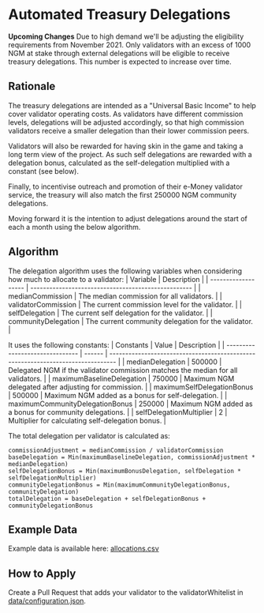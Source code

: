 # Automated Treasury Delegations

**Upcoming Changes**
Due to high demand we'll be adjusting the eligibility requirements from November 2021. Only validators with an excess of 1000 NGM at stake through external delegations will be eligible to receive treasury delegations. This number is expected to increase over time.

## Rationale
The treasury delegations are intended as a "Universal Basic Income" to help cover validator operating costs.
As validators have different commission levels, delegations will be adjusted accordingly, so that high commission validators receive a
smaller delegation than their lower commission peers.

Validators will also be rewarded for having skin in the game and taking a long term view of the project.
As such self delegations are rewarded with a delegation bonus, calculated as the self-delegation multiplied with a constant (see below). 

Finally, to incentivise outreach and promotion of their e-Money validator service, the treasury will also match the first 250000 NGM community delegations. 

Moving forward it is the intention to adjust delegations around the start of each a month using the below algorithm. 

## Algorithm
The delegation algorithm uses the following variables when considering how much to allocate to a validator:
| Variable            | Description                                         |
| ------------------- | --------------------------------------------------- |
| medianCommission    | The median commission for all validators.           |
| validatorCommission | The current commission level for the validator.     |
| selfDelegation      | The current self delegation for the validator.      |
| communityDelegation | The current community delegation for the validator. |

It uses the following constants:
| Constants                       | Value  | Description                                                                      |
| ------------------------------- | ------ | -------------------------------------------------------------------------------- |
| medianDelegation                | 500000 | Delegated NGM if the validator commission matches the median for all validators. |
| maximumBaselineDelegation       | 750000 | Maximum NGM delegated after adjusting for commission.                            |
| maximumSelfDelegationBonus      | 500000 | Maximum NGM added as a bonus for self-delegation.                                |
| maximumCommunityDelegationBonus | 250000 | Maximum NGM added as a bonus for community delegations.                          |
| selfDelegationMultiplier        | 2      | Multiplier for calculating self-delegation bonus.                                |

The total delegation per validator is calculated as:
```
commissionAdjustment = medianCommission / validatorCommission
baseDelegation = Min(maximumBaselineDelegation, commissionAdjustment * medianDelegation)
selfDelegationBonus = Min(maximumBonusDelegation, selfDelegation * selfDelegationMultiplier)
communityDelegationBonus = Min(maximumCommunityDelegationBonus, communityDelegation)
totalDelegation = baseDelegation + selfDelegationBonus + communityDelegationBonus
```

## Example Data
Example data is available here: [allocations.csv](allocations.csv)

## How to Apply

Create a Pull Request that adds your validator to the validatorWhitelist in [data/configuration.json](data/configuration.json).
